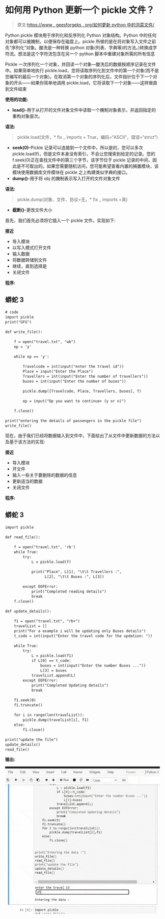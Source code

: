 # 如何用 Python 更新一个 pickle 文件？

> 原文:[https://www . geesforgeks . org/如何更新 python 中的泡菜文件/](https://www.geeksforgeeks.org/how-to-update-a-pickle-file-in-python/)

Python pickle 模块用于序列化和反序列化 Python 对象结构。Python 中的任何对象都可以被腌制，以便保存在磁盘上。pickle 所做的是在将对象写入文件之前先“序列化”对象。酸洗是一种转换 python 对象(列表、字典等)的方法。)转换成字符流。想法是这个字符流包含在另一个 python 脚本中重建对象所需的所有信息

Pickle 一次序列化一个对象，并回读一个对象—酸洗后的数据按顺序记录在文件中。如果简单地执行 pickle.load，您将读取序列化到文件中的第一个对象(而不是您编写的最后一个对象)。在取消第一个对象的序列化后，文件指针位于下一个对象的开头——如果你简单地调用 pickle.load，它将读取下一个对象——这样做直到文件结束

**使用的功能:**

*   **load()**–用于从打开的文件对象文件中读取一个腌制对象表示，并返回指定的重构对象层次。

**语法:**

> pickle.load(文件，* fix _ imports = True，编码=“ASCII”，错误=“strict”)

*   **seek(0)**–Pickle 记录可以连接到一个文件中，所以是的，您可以多次 pickle.load(f)，但是文件本身没有索引，不会让您搜索到给定的记录。您的 f.seek(0)正在查找文件中的第三个字节，该字节位于 pickle 记录的中间，因此是不可取出的。如果您需要随机访问，您可能希望查看内置的搁置模块，该模块使用数据库文件模块在 pickle 之上构建类似字典的接口。
*   **dump()**–用于将 obj 的腌制表示写入打开的文件对象文件

**语法:**

> pickle.dump(对象、文件、协议=无，* fix _ imports =真)

*   **截断()**–更改文件大小

首先，我们首先必须将它插入一个 pickle 文件。实现如下:

**接近**

*   导入模块
*   以写入模式打开文件
*   输入数据
*   将数据转储到文件
*   继续，直到选择是
*   关闭文件

**程序:**

## 蟒蛇 3

```
# code
import pickle
print("GFG")

def write_file():

    f = open("travel.txt", "wb")
    op = 'y'

    while op == 'y':

        Travelcode = int(input("enter the travel id"))
        Place = input("Enter the Place")
        Travellers = int(input("Enter the number of travellers"))
        buses = int(input("Enter the number of buses"))

        pickle.dump([Travelcode, Place, Travellers, buses], f)

        op = input("Dp you want to continue> (y or n)")

    f.close()

print("entering the details of passengers in the pickle file")
write_file()
```

现在，由于我们已经将数据输入到文件中，下面给出了从文件中更新数据的方法以及基于该方法的实现:

**接近**

*   导入模块
*   开文件
*   输入一些关于要删除的数据的信息
*   更新适当的数据
*   关闭文件

**程序:**

## 蟒蛇 3

```
import pickle

def read_file():

    f = open("travel.txt", 'rb')
    while True:
        try:
            L = pickle.load(f)

            print("Place", L[1], "\t\t Travellers :",
                  L[2], "\t\t Buses :", L[3])

        except EOFError:
            print("Completed reading details")
            break
    f.close()

def update_details():

    f1 = open("travel.txt", "rb+")
    travelList = []
    print("For a example i will be updating only Buses details")
    t_code = int(input("Enter the travel code for the updation: "))

    while True:
        try:
            L = pickle.load(f1)
            if L[0] == t_code:
                buses = int(input("Enter the number Buses ..."))
                L[3] = buses
            travelList.append(L)
        except EOFError:
            print("Completed Updating details")
            break

    f1.seek(0)
    f1.truncate()

    for i in range(len(travelList)):
        pickle.dump(travelList[i], f1)
    else:
        f1.close()

print("update the file")
update_details()
read_file()
```

**输出:**

![](img/ff0719f28b1bd751cec2b1f92dba2daf.png)